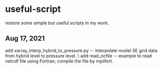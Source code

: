 # useful-script
restore some simple but useful scripts in my work. 

## Aug 17, 2021
add xarray_interp_hybrid_to_pressure.py -- interpolate model SE grid data from hybrid level to pressure level. \\
add read_ncfile -- example to read netcdf file using Fortran; compile the file by mpiifort. 
